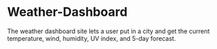 # Weather-Dashboard

The weather dashboard site lets a user put in a city and get the current temperature, wind, humidity, UV index, and 5-day forecast.